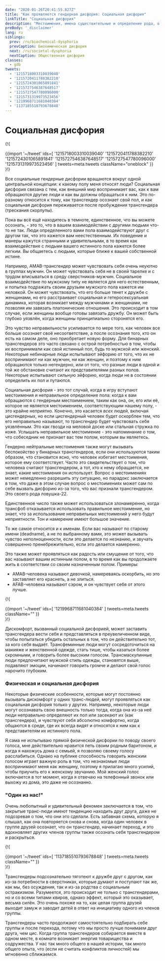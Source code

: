 ```yaml
---
date: "2020-01-26T20:41:55.827Z"
title: "Как проявляется гендерная дисфория: Социальная дисфория"
linkTitle: "Социальная дисфория"
description: "Местоимения, имена существительные и определение рода, о боже."
preBody: '_disclaimer'
lang: ru
siblings:
  prev: /ru/biochemical-dysphoria
  prevCaption: Биохимическая дисфория
  next: /ru/societal-dysphoria
  nextCaption: Общественная дисфория
classes:
  - gdb
tweets:
  - '1215718003310039040'
  - '1215720411788382210'
  - '1215724301065891841'
  - '1215727546387648517'
  - '1215727547780096000'
  - '1215731319973523456'
  - '1219968711681040384'
  - '1137185510793678848'
---
```


# Социальная дисфория

{!{ <div class="gutter">{{import '~/tweet' ids=[
  '1215718003310039040'
  '1215720411788382210'
  '1215724301065891841'
  '1215727546387648517'
  '1215727547780096000'
  '1215731319973523456'
] tweets=meta.tweets className="oneblock" }} </div> }!}

Все социальные гендерные дисфории вращаются вокруг одной центральной концепции: к какому полу меня относят люди? Социальная дисфория связана с тем, как внешний мир воспринимает вас, как к вам обращаются другие люди и как вы должны обращаться к ним. Это по-разному относится к тому, как трансгендер осознает свой пол, и как социальная дисфория переживается после пробуждения трансгендера (трескания скорлупы).

Пока вы всё ещё находитесь в темноте, единственное, что вы можете осознать, - это то, что в вашем взаимодействии с другими людьми что-то не так. Люди определенного вами пола взаимодействуют друг с другом так, что это кажется вам неестественным. Их поведение и манеры кажутся странными и удивительными, в то время как взаимодействие с людьми вашего истинного пола кажется более легким. Вы общаетесь с людьми, которые ближе к вашей собственной истине.

Например, AMAB-трансгендер может чувствовать себя очень неуютно в группах мужчин. Он может чувствовать себя не в своей тарелке и с трудом вписываться в среду сверстников-мужчин. Социальное взаимодействие по мужскому типу не является для него естественным, и попытка подражать своим друзьям мужского пола кажется им неловкой. Он может чувствовать, что его больше тянет к дружбе с женщинами, но его расстраивает социальная и гетеросексуальная динамика, которая возникает между мужчинами и женщинами, не позволяя им завязать платонические отношения. Это происходит в том случае, если женщины вообще готовы завязать дружбу. Он может быть глубоко уязвлён, когда женщины принципиально сторонятся его.

Это чувство неправильности усиливается по мере того, как человек все больше осознает своё несоответствие, а после осознания того, кто он есть на самом деле, оно приобретает новую форму. Для бинарных трансгендеров это часто связано с острой потребностью в том, чтобы их воспринимали как свой истинный пол, будь то мужской или женский. Некоторые небинарные люди испытывают эйфорию от того, что их не воспринимают ни как мужчин, ни как женщин, и поэтому к ним обращаются только негендерно, или от того, что разные люди в одной и той же обстановке считают их представителями разных полов. Некоторые испытывают сильную эйфорию, когда люди не в состоянии определить их пол и путаются.

Социальная дисфория - это тот случай, когда в игру вступают местоимения и неправильное определение пола: когда к вам обращаются с гендерным местоимением, таким как она, он, его или её, которое не является местоимением, соответствующим нашему полу, - это крайне неприятно. Конечно, это касается *всех* людей, включая цисгендерных, но если цисгендерный человек будет оскорблен тем, что его неправильно называют, то трансгендер будет чувствовать себя уязвлённым. Это как гвозди на меловой доске или стальная стружка по коже. Услышать неправильное местоимение - это напоминание о том, что собеседник не признает вас тем полом, которым вы являетесь.

Гендерно нейтральные местоимения также могут вызывать беспокойство у бинарных трансгендеров, если они используются таким образом, что становится ясно, что человек избегает местоимения, которое ему соответствует. Часто это свидетельствует о том, что человека считают трансгендером, а тот, кто к нему обращается, не знает, какие местоимения он использует. Вопрос о местоимениях может немедленно разрешить эту ситуацию, но парадокс заключается в том, что даже в этом случае вопрос о местоимениях может сам по себе вызвать дисфорию из-за того, что вас признали трансгендером. Это своего рода ловушка-22.

Единственное число также может использоваться злонамеренно, когда трансфоб отказывается использовать правильное местоимение, но знает, что за использование неправильных местоимений у него будут неприятности. Тон и намерение имеют большое значение.

То же самое относится и к именам. Если вас называют по старому имени (deadname), а не по выбранному вами, это может вызывать чувство неполноценности, если это делается по незнанию, и звучать совершенно пренебрежительно, если это делается намеренно.

Это также может проявляться как радость или смущение от того, что вас называют вашим истинным полом, в то время как вы продолжаете жить в соответствии со своим назначенным полом. Примеры:

- AMAB-человека называют девочкой, намереваясь оскорбить, но это заставляет его краснеть, а не злиться.
- AFAB-человека называют сэром, и он чувствует себя от этого лучше.

{!{ <div class="gutter">{{import '~/tweet' ids=[
  '1219968711681040384'
] tweets=meta.tweets className="" }} </div> }!}

Дискомфорт, вызванный социальной дисфорией, может заставить трансгендера вести себя и представляться в преувеличенном виде, чтобы попытаться убедить остальных в том, что он действительно тот, за кого себя выдаёт. Трансфеминные люди могут сосредоточиться на макияже и женственной одежде, стать тише, чтобы казаться более скромными, и говорить более высоким голосом. Трансмаскулинные люди предпочитают мужской стиль одежды, становятся выше, подавляют эмоции, начинают говорить громче и делают свой голос нарочито глубоким.

### Физическая и социальная дисфория

Некоторые физические особенности, которые могут постоянно вызывать дискомфорт у одних транс-людей, могут проявляться как социальная дисфория только у других. Например, некоторые люди могут осознавать свою внешность только тогда, когда она из-за неё люди неправильно определяют их пол или засекают их (как трансгендера), и чувствуют себя абсолютно комфортно, когда общаются в среде, где их всегда видят и относятся к ним как к представителям их истинного пола.

Я сама не испытываю прямой физической дисфории по поводу своего голоса, мне действительно нравится петь своим родным баритоном, и когда я нахожусь дома с семьей, я позволяю своему голосу расслабиться. Однако на публике способность говорить женским голосом играет важную роль в том, что незнакомые люди воспринимают меня как женщину, поэтому я прилагаю много усилий, чтобы приучить его к женскому звучанию. Мой женский голос включается в тот момент, когда я отвечаю на телефонный звонок или выхожу из дома, это даже не осознанно.

### "Один из нас!"

Очень любопытный и удивительный феномен заключается в том, что закрытые транс-люди имеют тенденцию находить друг друга, даже не подозревая о том, что они это сделали. Есть забавная схема, которую я слышал, как она повторяется снова и снова, когда один человек в группе друзей осознает, что он трансгендер, начинает переход, и это вдохновляет других членов группы также осознать себя трансгендером и раскрыться.

{!{ <div class="gutter">{{import '~/tweet' ids=[
  '1137185510793678848'
] tweets=meta.tweets className="" }} </div> }!}

Трансгендеры подсознательно тяготеют к дружбе друг с другом, как из-за потребности в сверстниках, которые думают и поступают так же, как мы, без осуждения, так и из-за родства с социальным остракизмом. Разумеется, это происходит не только с трансгендерами, но и со всеми типами квиров, однако эффект, который это оказывает, весьма силён. Это очень похоже на то, как целая группа друзей выходит замуж и заводит детей в ответ на инициативу одного из членов группы.

Трансгендеры часто продолжают самостоятельно подбирать себе группы и после перехода, потому что мы просто лучше понимаем друг друга, чем цис. Когда группа трансгендеров собирается вместе в одном месте, в комнате возникает энергия товарищества и содружества. У нас так много общего в нашей истории, так много общего опыта, что (если не считать конфликтов личностей) мы мгновенно сближаемся.
